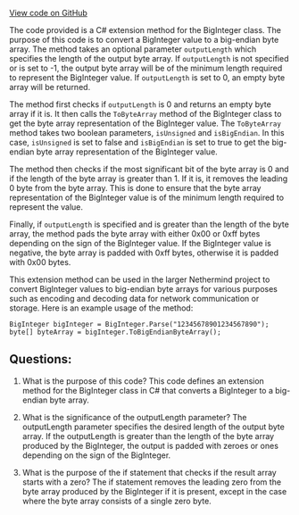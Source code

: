 [View code on GitHub](https://github.com/NethermindEth/nethermind/src/Nethermind/Nethermind.Core/Extensions/BigIntegerExtensions.cs)

The code provided is a C# extension method for the BigInteger class. The purpose of this code is to convert a BigInteger value to a big-endian byte array. The method takes an optional parameter `outputLength` which specifies the length of the output byte array. If `outputLength` is not specified or is set to -1, the output byte array will be of the minimum length required to represent the BigInteger value. If `outputLength` is set to 0, an empty byte array will be returned.

The method first checks if `outputLength` is 0 and returns an empty byte array if it is. It then calls the `ToByteArray` method of the BigInteger class to get the byte array representation of the BigInteger value. The `ToByteArray` method takes two boolean parameters, `isUnsigned` and `isBigEndian`. In this case, `isUnsigned` is set to false and `isBigEndian` is set to true to get the big-endian byte array representation of the BigInteger value.

The method then checks if the most significant bit of the byte array is 0 and if the length of the byte array is greater than 1. If it is, it removes the leading 0 byte from the byte array. This is done to ensure that the byte array representation of the BigInteger value is of the minimum length required to represent the value.

Finally, if `outputLength` is specified and is greater than the length of the byte array, the method pads the byte array with either 0x00 or 0xff bytes depending on the sign of the BigInteger value. If the BigInteger value is negative, the byte array is padded with 0xff bytes, otherwise it is padded with 0x00 bytes.

This extension method can be used in the larger Nethermind project to convert BigInteger values to big-endian byte arrays for various purposes such as encoding and decoding data for network communication or storage. Here is an example usage of the method:

```
BigInteger bigInteger = BigInteger.Parse("12345678901234567890");
byte[] byteArray = bigInteger.ToBigEndianByteArray();
```
## Questions: 
 1. What is the purpose of this code?
   This code defines an extension method for the BigInteger class in C# that converts a BigInteger to a big-endian byte array.

2. What is the significance of the outputLength parameter?
   The outputLength parameter specifies the desired length of the output byte array. If the outputLength is greater than the length of the byte array produced by the BigInteger, the output is padded with zeroes or ones depending on the sign of the BigInteger.

3. What is the purpose of the if statement that checks if the result array starts with a zero?
   The if statement removes the leading zero from the byte array produced by the BigInteger if it is present, except in the case where the byte array consists of a single zero byte.